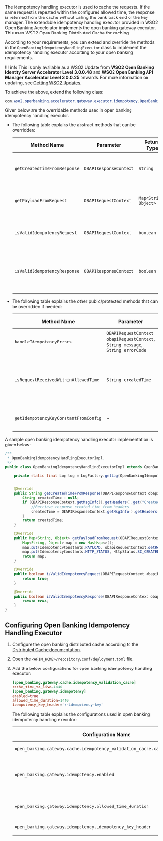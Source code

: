 The idempotency handling executor is used to cache the requests. If the same request is repeated within the configured allowed 
time, the response is returned from the cache without calling the bank back end or the key manager. The extendable idempotency
handling executor provided in WSO2 Open Banking Accelerator implements the open banking gateway executor. This uses WSO2 Open 
Banking Distributed Cache for caching. 

According to your requirements, you can extend and override the methods in the `OpenBankingIdempotencyHandlingExecutor`
class to implement the idempotency handling executor according to your open banking requirements.

!!! info
    This is only available as a WSO2 Update from **WSO2 Open Banking Identity Server Accelerator Level 3.0.0.48** and 
    **WSO2 Open Banking API Manager Accelerator Level 3.0.0.25** onwards. For more information on updating, see 
    [Getting WSO2 Updates](../install-and-setup/setting-up-servers.md#getting-wso2-updates).

To achieve the above, extend the following class:

```java
com.wso2.openbanking.accelerator.gateway.executor.idempotency.OpenBankingIdempotencyHandlingExecutor
```

Given below are the overridable methods used in open banking idempotency handling executor.

- The following table explains the abstract methods that can be overridden:

     | Method Name  	| Parameter      | Return Type 				 | Purpose of the Method	      |
     |----------------|------------------|-----------------------------|--------------------------------|
     | `getCreatedTimeFromResponse`	| `OBAPIResponseContext` | `String`	        | To extract the created time from the response |
     | `getPayloadFromRequest` | `OBAPIRequestContext` | `Map<String, Object>` | To extract the payload and HTTP status from the request |
     | `isValidIdempotencyRequest` | `OBAPIRequestContext` | `boolean`        | To check if the request is an idempotency valid request |
     | `isValidIdempotencyResponse`	| `OBAPIResponseContext` | `boolean`        | To check if the response is an idempotency valid response |

- The following table explains the other public/protected methods that can be overridden if needed:

     | Method Name  	| Parameter                                                                      | Return Type 				| Purpose of the Method	                                                             |
     |--------------------------------------------------------------------------------|----------|------------------------------------------------------------------------------------|--------------------	|
     | `handleIdempotencyErrors`	| `OBAPIRequestContext obapiRequestContext`, </br> `String message`, </br> `String errorCode` | `ArrayList<OpenBankingExecutorError>`	| To handle errors in idempotency validation                                         |
     | `isRequestReceivedWithinAllowedTime` | `String createdTime`                                                           | `boolean` | To check whether the difference between two dates is less than the configured time |
     | `getIdempotencyKeyConstantFromConfig` | -                                                                              | `String` | To get the Idempotency Key from the configurations                                 |

A sample open banking idempotency handling executor implementation is given below:

```java
/**
 * OpenBankingIdempotencyHandlingExecutorImpl.
 */
public class OpenBankingIdempotencyHandlingExecutorImpl extends OpenBankingIdempotencyHandlingExecutor {

    private static final Log log = LogFactory.getLog(OpenBankingIdempotencyHandlingExecutorImpl.class);


    @Override
    public String getCreatedTimeFromResponse(OBAPIResponseContext obapiResponseContext) {
        String createdTime = null;
        if (OBAPIResponseContext.getMsgInfo().getHeaders().get("CreatedTime") != null) {
            //Retrieve response created time from headers
            createdTime = OBAPIResponseContext.getMsgInfo().getHeaders().get("CreatedTime");
        }
        return createdTime;
    }

    @Override
    public Map<String, Object> getPayloadFromRequest(OBAPIRequestContext obapiRequestContext) {
        Map<String, Object> map = new HashMap<>();
        map.put(IdempotencyConstants.PAYLOAD, obapiRequestContext.getRequestPayload());
        map.put(IdempotencyConstants.HTTP_STATUS, HttpStatus.SC_CREATED);
        return map;
    }

    @Override
    public boolean isValidIdempotencyRequest(OBAPIRequestContext obapiRequestContext) {
        return true;
    }

    @Override
    public boolean isValidIdempotencyResponse(OBAPIResponseContext obapiResponseContext) {
        return true;
    }
}
```

## Configuring Open Banking Idempotency Handling Executor

1. Configure the open banking distributed cache according to the [Distributed Cache documentation](distributed-cache.md). 
2. Open the `<APIM_HOME>/repository/conf/deployment.toml` file.
3. Add the below configurations for open banking idempotency handling executor:

    ```toml
    [open_banking.gateway.cache.idempotency_validation_cache]
    cache_time_to_live=1440
    [open_banking.gateway.idempotency]
    enabled=true
    allowed_time_duration=1440
    idempotency_key_header="x-idempotency-key"
    ```

    The following table explains the configurations used in open banking idempotency handling executor:
    
    | Configuration Name  	| Default Value     | Type 				| Description	                                                                                                                                                                            |
    | ------------	|----------|-----------------------------------------------------------------------------------------------------------------------------------------------------------------------------------------|--------------------	|
    | `open_banking.gateway.cache.idempotency_validation_cache.cache_time_to_live`	| `1440`  | integer | Idempotency validation cache time to live in minutes.		                                                                                                                                 |
    | `open_banking.gateway.idempotency.enabled` | `false`   | boolean | This enables the idempotency handling executor. Idempotency validation works only if this is set to `true`. Otherwise, the open banking idempotency handling executor will be disabled. |
    | `open_banking.gateway.idempotency.allowed_time_duration` | `1440` | integer | The idempotency available time for the requests. This is checked in the `isRequestReceivedWithinAllowedTime` method.                                                                    |
    | `open_banking.gateway.idempotency.idempotency_key_header`	| `x-idempotency-key`  | string | This configuration takes the header name for the idempotency key.                                                                                                                       |